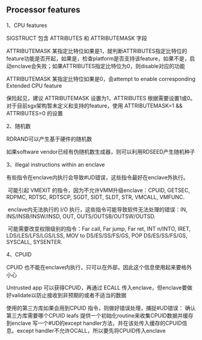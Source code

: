## Processor features

1、CPU features

SIGSTRUCT 包含 ATTRIBUTES 和 ATTRIBUTEMASK 字段

ATTRIBUTEMASK 某指定比特位如果是1，就判断ATTRIBUTES指定比特位的feature功能是否开起，如果是，检查platform是否支持该feature，如果不是，启动enclave会失败；如果ATTRIBUTES指定比特位为0，则disable对应的功能

ATTRIBUTEMASK 某指定比特位如果是0，会attempt to enable corresponding Extended CPU feature

保险起见，建议 ATTRIBUTEMASK 设置为1，ATTRIBUTES 根据需要设置1或0。对于目前sgx架构暂未定义和支持的feature，使用 ATTRIBUTEMASK=1 && ATTRIBUTES=0 的设置

2、随机数

RDRAND可以产生基于硬件的随机数

如果software vendor已经有伪随机数生成器，则可以利用RDSEED产生随机种子

3、illegal instructions within an enclave

有些指令在enclave内执行会导致#UD错误，这些指令最好在enclave外执行。

​	可能引起 VMEXIT 的指令，因为不允许VMM升级enclave：CPUID, GETSEC, RDPMC, RDTSC, RDTSCP, SGDT, SIDT, SLDT, STR, VMCALL, VMFUNC.

​	enclave内无法执行的 I/O 执行，这些指令可能导致软件无法处理的错误：IN, INS/INSB/INSW/INSD, OUT, OUTS/OUTSB/OUTSW/OUTSD.

​	可能需要改变权限级别的指令：Far call, Far jump, Far ret, INT n/INTO, IRET, LDS/LES/LFS/LGS/LSS, MOV to DS/ES/SS/FS/GS, POP DS/ES/SS/FS/GS, SYSCALL, SYSENTER.

4、CPUID

CPUID 也不能在enclave内执行，只可以在外部，因此这个信息使用起来要格外小心

Untrusted app 可以获得CPUID，再通过 ECALL 传入enclave，但enclave要做好validate以防止接收到非预期的或者不适当的数据

使用的第三方库如果会用到CPUID 指令，则做好错误处理，捕捉#UD错误：
	确认第三方库需要哪个CPUID leafs
	提供一个初始化routine来收集CPUID数据并缓存到enclave
	写一个#UD的except handler方法，并在该处传入缓存的CPUID信息。except handler不允许OCALL，所以要先将CPUID传入enclave



### 